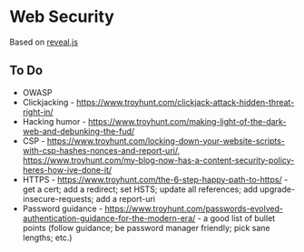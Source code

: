 # Web Security

Based on [reveal.js](http://revealjs.com)

## To Do

-   OWASP
-   Clickjacking - https://www.troyhunt.com/clickjack-attack-hidden-threat-right-in/
-   Hacking humor - https://www.troyhunt.com/making-light-of-the-dark-web-and-debunking-the-fud/
-   CSP - https://www.troyhunt.com/locking-down-your-website-scripts-with-csp-hashes-nonces-and-report-uri/, https://www.troyhunt.com/my-blog-now-has-a-content-security-policy-heres-how-ive-done-it/
-   HTTPS - https://www.troyhunt.com/the-6-step-happy-path-to-https/ - get a cert; add a redirect; set HSTS; update all references; add upgrade-insecure-requests; add a report-uri
-   Password guidance - https://www.troyhunt.com/passwords-evolved-authentication-guidance-for-the-modern-era/ - a good list of bullet points (follow guidance; be password manager friendly; pick sane lengths; etc.)
